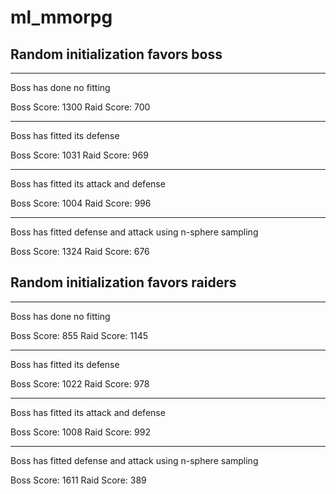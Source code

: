 # ml_mmorpg

## Random initialization favors boss

--------------------------
Boss has done no fitting

Boss Score: 1300
Raid Score: 700

--------------------------
Boss has fitted its defense

Boss Score: 1031
Raid Score: 969

--------------------------
Boss has fitted its attack and defense

Boss Score: 1004
Raid Score: 996

--------------------------
Boss has fitted defense and attack using n-sphere sampling

Boss Score: 1324
Raid Score: 676




## Random initialization favors raiders


--------------------------
Boss has done no fitting

Boss Score: 855
Raid Score: 1145

--------------------------
Boss has fitted its defense

Boss Score: 1022
Raid Score: 978

--------------------------
Boss has fitted its attack and defense

Boss Score: 1008
Raid Score: 992

--------------------------
Boss has fitted defense and attack using n-sphere sampling

Boss Score: 1611
Raid Score: 389
